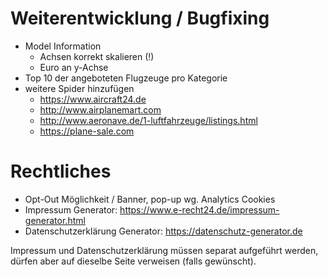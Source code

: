 Weiterentwicklung / Bugfixing
=
- Model Information
    - Achsen korrekt skalieren (!)
    - Euro an y-Achse
- Top 10 der angeboteten Flugzeuge pro Kategorie
- weitere Spider hinzufügen
    - https://www.aircraft24.de
    - http://www.airplanemart.com
    - http://www.aeronave.de/1-luftfahrzeuge/listings.html
    - https://plane-sale.com


Rechtliches
=
- Opt-Out Möglichkeit / Banner, pop-up wg. Analytics Cookies
- Impressum Generator: https://www.e-recht24.de/impressum-generator.html
- Datenschutzerklärung Generator: https://datenschutz-generator.de

Impressum und Datenschutzerklärung müssen separat aufgeführt werden, dürfen aber auf dieselbe Seite verweisen (falls gewünscht).
